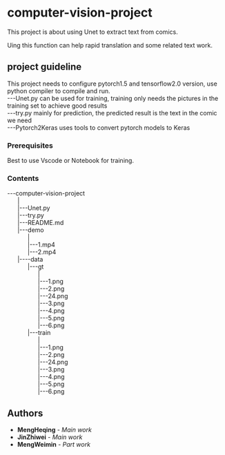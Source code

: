 # computer-vision-project

This project is about using Unet to extract text from comics.

Uing this function can help rapid translation and some related text work.

## project guideline

This project needs to configure pytorch1.5 and tensorflow2.0 version, use python compiler to compile and run.<br />
---Unet.py can be used for training, training only needs the pictures in the training set to achieve good results<br />
---try.py mainly for prediction, the predicted result is the text in the comic we need<br />
---Pytorch2Keras uses tools to convert pytorch models to Keras<br />

### Prerequisites

Best to use Vscode or Notebook for training.

### Contents

---computer-vision-project<br />
&nbsp;&nbsp;&nbsp;&nbsp;&nbsp;&nbsp;|<br />
&nbsp;&nbsp;&nbsp;&nbsp;&nbsp;&nbsp;|---Unet.py<br />
&nbsp;&nbsp;&nbsp;&nbsp;&nbsp;&nbsp;|---try.py<br />
&nbsp;&nbsp;&nbsp;&nbsp;&nbsp;&nbsp;|---README.md<br />
&nbsp;&nbsp;&nbsp;&nbsp;&nbsp;&nbsp;|---demo<br />
&nbsp;&nbsp;&nbsp;&nbsp;&nbsp;&nbsp;&nbsp;&nbsp;&nbsp;&nbsp;&nbsp;&nbsp;|<br />
&nbsp;&nbsp;&nbsp;&nbsp;&nbsp;&nbsp;&nbsp;&nbsp;&nbsp;&nbsp;&nbsp;&nbsp;|---1.mp4<br />
&nbsp;&nbsp;&nbsp;&nbsp;&nbsp;&nbsp;&nbsp;&nbsp;&nbsp;&nbsp;&nbsp;&nbsp;|---2.mp4<br />
&nbsp;&nbsp;&nbsp;&nbsp;&nbsp;&nbsp;|----data<br />
&nbsp;&nbsp;&nbsp;&nbsp;&nbsp;&nbsp;&nbsp;&nbsp;&nbsp;&nbsp;&nbsp;&nbsp;|---gt<br />
&nbsp;&nbsp;&nbsp;&nbsp;&nbsp;&nbsp;&nbsp;&nbsp;&nbsp;&nbsp;&nbsp;&nbsp;&nbsp;&nbsp;&nbsp;&nbsp;&nbsp;&nbsp;|<br />
&nbsp;&nbsp;&nbsp;&nbsp;&nbsp;&nbsp;&nbsp;&nbsp;&nbsp;&nbsp;&nbsp;&nbsp;&nbsp;&nbsp;&nbsp;&nbsp;&nbsp;&nbsp;|---1.png<br />
&nbsp;&nbsp;&nbsp;&nbsp;&nbsp;&nbsp;&nbsp;&nbsp;&nbsp;&nbsp;&nbsp;&nbsp;&nbsp;&nbsp;&nbsp;&nbsp;&nbsp;&nbsp;|---2.png<br />
&nbsp;&nbsp;&nbsp;&nbsp;&nbsp;&nbsp;&nbsp;&nbsp;&nbsp;&nbsp;&nbsp;&nbsp;&nbsp;&nbsp;&nbsp;&nbsp;&nbsp;&nbsp;|---24.png<br />
&nbsp;&nbsp;&nbsp;&nbsp;&nbsp;&nbsp;&nbsp;&nbsp;&nbsp;&nbsp;&nbsp;&nbsp;&nbsp;&nbsp;&nbsp;&nbsp;&nbsp;&nbsp;|---3.png<br />
&nbsp;&nbsp;&nbsp;&nbsp;&nbsp;&nbsp;&nbsp;&nbsp;&nbsp;&nbsp;&nbsp;&nbsp;&nbsp;&nbsp;&nbsp;&nbsp;&nbsp;&nbsp;|---4.png<br />
&nbsp;&nbsp;&nbsp;&nbsp;&nbsp;&nbsp;&nbsp;&nbsp;&nbsp;&nbsp;&nbsp;&nbsp;&nbsp;&nbsp;&nbsp;&nbsp;&nbsp;&nbsp;|---5.png<br />
&nbsp;&nbsp;&nbsp;&nbsp;&nbsp;&nbsp;&nbsp;&nbsp;&nbsp;&nbsp;&nbsp;&nbsp;&nbsp;&nbsp;&nbsp;&nbsp;&nbsp;&nbsp;|---6.png<br />
&nbsp;&nbsp;&nbsp;&nbsp;&nbsp;&nbsp;&nbsp;&nbsp;&nbsp;&nbsp;&nbsp;&nbsp;|---train<br />
&nbsp;&nbsp;&nbsp;&nbsp;&nbsp;&nbsp;&nbsp;&nbsp;&nbsp;&nbsp;&nbsp;&nbsp;&nbsp;&nbsp;&nbsp;&nbsp;&nbsp;&nbsp;|<br />
&nbsp;&nbsp;&nbsp;&nbsp;&nbsp;&nbsp;&nbsp;&nbsp;&nbsp;&nbsp;&nbsp;&nbsp;&nbsp;&nbsp;&nbsp;&nbsp;&nbsp;&nbsp;|---1.png<br />
&nbsp;&nbsp;&nbsp;&nbsp;&nbsp;&nbsp;&nbsp;&nbsp;&nbsp;&nbsp;&nbsp;&nbsp;&nbsp;&nbsp;&nbsp;&nbsp;&nbsp;&nbsp;|---2.png<br />
&nbsp;&nbsp;&nbsp;&nbsp;&nbsp;&nbsp;&nbsp;&nbsp;&nbsp;&nbsp;&nbsp;&nbsp;&nbsp;&nbsp;&nbsp;&nbsp;&nbsp;&nbsp;|---24.png<br />
&nbsp;&nbsp;&nbsp;&nbsp;&nbsp;&nbsp;&nbsp;&nbsp;&nbsp;&nbsp;&nbsp;&nbsp;&nbsp;&nbsp;&nbsp;&nbsp;&nbsp;&nbsp;|---3.png<br />
&nbsp;&nbsp;&nbsp;&nbsp;&nbsp;&nbsp;&nbsp;&nbsp;&nbsp;&nbsp;&nbsp;&nbsp;&nbsp;&nbsp;&nbsp;&nbsp;&nbsp;&nbsp;|---4.png<br />
&nbsp;&nbsp;&nbsp;&nbsp;&nbsp;&nbsp;&nbsp;&nbsp;&nbsp;&nbsp;&nbsp;&nbsp;&nbsp;&nbsp;&nbsp;&nbsp;&nbsp;&nbsp;|---5.png<br />
&nbsp;&nbsp;&nbsp;&nbsp;&nbsp;&nbsp;&nbsp;&nbsp;&nbsp;&nbsp;&nbsp;&nbsp;&nbsp;&nbsp;&nbsp;&nbsp;&nbsp;&nbsp;|---6.png<br />
         
## Authors

* **MengHeqing** - *Main work*
* **JinZhiwei** - *Main work*
* **MengWeimin** - *Part work*
